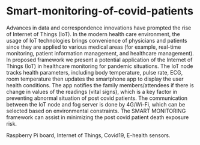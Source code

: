 # Smart-monitoring-of-covid-patients

Advances in data and correspondence innovations have prompted the rise of Internet of Things (IoT). In the modern health care environment, the usage of IoT technologies brings convenience of physicians and patients since they are applied to various medical areas (for example, real-time monitoring, patient information management, and healthcare management). In proposed framework we present a potential application of the Internet of Things (IoT) in healthcare monitoring for pandemic situations. The IoT node tracks health parameters, including body temperature, pulse rate, ECG, room temperature then updates the smartphone app to display the user health conditions. The app notifies the family members/attendees if there is change in values of the readings (vital signs), which is a key factor in preventing abnormal situation of post covid patients. The communication between the IoT node and fog server is done by 4G/Wi-Fi, which can be selected based on environmental constraints. The SMART MONITORING framework can assist in minimizing the post covid patient death exposure risk.


Raspberry Pi board, Internet of Things, Covid19, E-health sensors.
